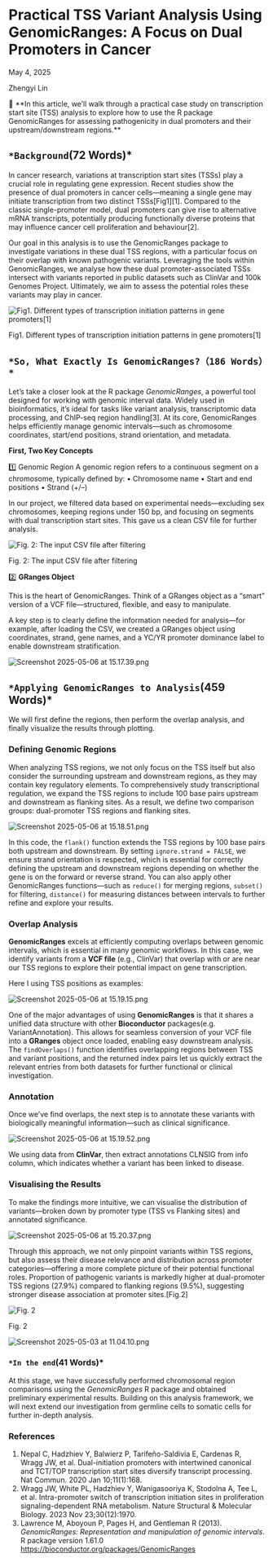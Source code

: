 # Practical TSS Variant Analysis Using GenomicRanges: A Focus on Dual Promoters in Cancer

May 4, 2025

Zhengyi Lin

<aside>
🔖 **In this article, we’ll walk through a practical case study on transcription start site (TSS) analysis to explore how to use the R package GenomicRanges for assessing pathogenicity in dual promoters and their upstream/downstream regions.**

</aside>

## `*Background`(72 Words)*

In cancer research, variations at transcription start sites (TSSs) play a crucial role in regulating gene expression. Recent studies show the presence of dual promoters in cancer cells—meaning a single gene may initiate transcription from two distinct TSSs[Fig1][1]. Compared to the classic single-promoter model, dual promoters can give rise to alternative mRNA transcripts, potentially producing functionally diverse proteins that may influence cancer cell proliferation and behaviour[2].

Our goal in this analysis is to use the GenomicRanges package to investigate variations in these dual TSS regions, with a particular focus on their overlap with known pathogenic variants. Leveraging the tools within GenomicRanges, we analyse how these dual promoter-associated TSSs intersect with variants reported in public datasets such as ClinVar and 100k Genomes Project. Ultimately, we aim to assess the potential roles these variants may play in cancer.

![Fig1. Different types of transcription initiation patterns in gene promoters[1]](Blog/Practical%20TSS%20Variant%20Analysis%20Using%20GenomicRanges%201e836f2bf90a80b89430fc6548ed29f2/Screenshot_2025-05-03_at_07.59.51.png)

Fig1. Different types of transcription initiation patterns in gene promoters[1]

## `*So, What Exactly Is GenomicRanges?（186 Words）*`

Let’s take a closer look at the R package *GenomicRanges*, a powerful tool designed for working with genomic interval data. Widely used in bioinformatics, it’s ideal for tasks like variant analysis, transcriptomic data processing, and ChIP-seq region handling[3].
At its core, GenomicRanges helps efficiently manage genomic intervals—such as chromosome coordinates, start/end positions, strand orientation, and metadata.

**First, Two Key Concepts**

1️⃣ Genomic Region
A genomic region refers to a continuous segment on a chromosome, typically defined by:
• Chromosome name
• Start and end positions
• Strand (+/–)

In our project, we filtered data based on experimental needs—excluding sex chromosomes, keeping regions under 150 bp, and focusing on segments with dual transcription start sites. This gave us a clean CSV file for further analysis.

![Fig. 2: The input CSV file after filtering](Blog/Practical%20TSS%20Variant%20Analysis%20Using%20GenomicRanges%201e836f2bf90a80b89430fc6548ed29f2/Screenshot_2025-05-02_at_16.54.23.png)

Fig. 2: The input CSV file after filtering

2️⃣ **GRanges Object**

This is the heart of GenomicRanges. Think of a GRanges object as a “smart” version of a VCF file—structured, flexible, and easy to manipulate.

A key step is to clearly define the information needed for analysis—for example, after loading the CSV, we created a GRanges object using coordinates, strand, gene names, and a YC/YR promoter dominance label to enable downstream stratification.

![Screenshot 2025-05-06 at 15.17.39.png](Blog/Practical%20TSS%20Variant%20Analysis%20Using%20GenomicRanges%201e836f2bf90a80b89430fc6548ed29f2/9b39c24b-6122-4ca8-a97d-373aa840e977.png)

## **`*Applying GenomicRanges to Analysis`**(459 Words)*

We will first define the regions, then perform the overlap analysis, and finally visualize the results through plotting.

### **Defining Genomic Regions**

When analyzing TSS regions, we not only focus on the TSS itself but also consider the surrounding upstream and downstream regions, as they may contain key regulatory elements. To comprehensively study transcriptional regulation, we expand the TSS regions to include 100 base pairs upstream and downstream as flanking sites. As a result, we define two comparison groups: dual-promoter TSS regions and flanking sites.

![Screenshot 2025-05-06 at 15.18.51.png](Blog/Practical%20TSS%20Variant%20Analysis%20Using%20GenomicRanges%201e836f2bf90a80b89430fc6548ed29f2/Screenshot_2025-05-06_at_15.18.51.png)

In this code, the `flank()` function extends the TSS regions by 100 base pairs both upstream and downstream. By setting `ignore.strand = FALSE`, we ensure strand orientation is respected, which is essential for correctly defining the upstream and downstream regions depending on whether the gene is on the forward or reverse strand.
You can also apply other GenomicRanges functions—such as `reduce()` for merging regions, `subset()` for filtering, `distance()` for measuring distances between intervals to further refine and explore your results.

### **Overlap Analysis**

**GenomicRanges** excels at efficiently computing overlaps between genomic intervals, which is essential in many genomic workflows. In this case, we identify variants from a **VCF file** (e.g., ClinVar) that overlap with or are near our TSS regions to explore their potential impact on gene transcription.

Here I using TSS positions as examples:

![Screenshot 2025-05-06 at 15.19.15.png](Blog/Practical%20TSS%20Variant%20Analysis%20Using%20GenomicRanges%201e836f2bf90a80b89430fc6548ed29f2/Screenshot_2025-05-06_at_15.19.15.png)

One of the major advantages of using **GenomicRanges** is that it shares a unified data structure with other **Bioconductor** packages(e.g. VariantAnnotation). This allows for seamless conversion of your VCF file into a **GRanges** object once loaded, enabling easy downstream analysis. The `findOverlaps()` function identifies overlapping regions between TSS and variant positions, and the returned index pairs let us quickly extract the relevant entries from both datasets for further functional or clinical investigation.

### **Annotation**

Once we’ve find overlaps, the next step is to annotate these variants with biologically meaningful information—such as clinical significance. 

![Screenshot 2025-05-06 at 15.19.52.png](Blog/Practical%20TSS%20Variant%20Analysis%20Using%20GenomicRanges%201e836f2bf90a80b89430fc6548ed29f2/Screenshot_2025-05-06_at_15.19.52.png)

We using data from **ClinVar**, then extract annotations CLNSIG from info column, which indicates whether a variant has been linked to disease.

### **Visualising the Results**

To make the findings more intuitive, we can visualise the distribution of variants—broken down by promoter type (TSS vs Flanking sites) and annotated significance. 

![Screenshot 2025-05-06 at 15.20.37.png](Blog/Practical%20TSS%20Variant%20Analysis%20Using%20GenomicRanges%201e836f2bf90a80b89430fc6548ed29f2/Screenshot_2025-05-06_at_15.20.37.png)

Through this approach, we not only pinpoint variants within TSS regions, but also assess their disease relevance and distribution across promoter categories—offering a more complete picture of their potential functional roles. Proportion of pathogenic variants is markedly higher at dual-promoter TSS regions (27.9%) compared to flanking regions (9.5%), suggesting stronger disease association at promoter sites.[Fig.2]

![Fig. 2](Blog/Practical%20TSS%20Variant%20Analysis%20Using%20GenomicRanges%201e836f2bf90a80b89430fc6548ed29f2/Screenshot_2025-05-03_at_11.04.17.png)

Fig. 2

![Screenshot 2025-05-03 at 11.04.10.png](Blog/Practical%20TSS%20Variant%20Analysis%20Using%20GenomicRanges%201e836f2bf90a80b89430fc6548ed29f2/Screenshot_2025-05-03_at_11.04.10.png)

### `*In the end`(41 Words)*

At this stage, we have successfully performed chromosomal region comparisons using the *GenomicRanges* R package and obtained preliminary experimental results. Building on this analysis framework, we will next extend our investigation from germline cells to somatic cells for further in-depth analysis.

### References

1. Nepal C, Hadzhiev Y, Balwierz P, Tarifeño-Saldivia E, Cardenas R, Wragg JW, et al. Dual-initiation promoters with intertwined canonical and TCT/TOP transcription start sites diversify transcript processing. Nat Commun. 2020 Jan 10;11(1):168.
2. Wragg JW, White PL, Hadzhiev Y, Wanigasooriya K, Stodolna A, Tee L, et al. Intra-promoter switch of transcription initiation sites in proliferation signaling-dependent RNA metabolism. Nature Structural & Molecular Biology. 2023 Nov 23;30(12):1970.
3. Lawrence M, Aboyoun P, Pages H, and Gentleman R (2013). *GenomicRanges: Representation and manipulation of genomic intervals*. R package version 1.61.0 https://bioconductor.org/packages/GenomicRanges
